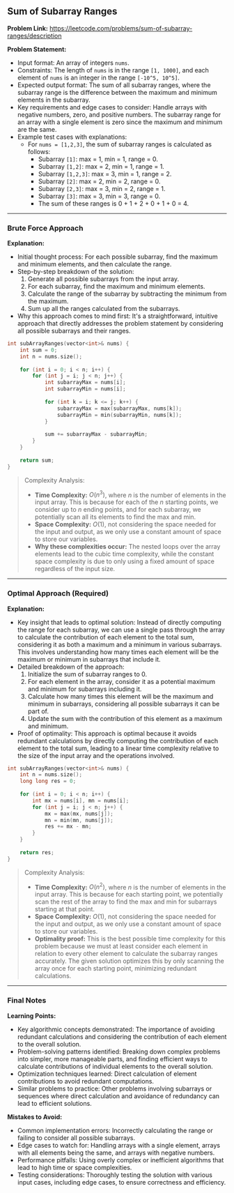 ## Sum of Subarray Ranges
**Problem Link:** https://leetcode.com/problems/sum-of-subarray-ranges/description

**Problem Statement:**
- Input format: An array of integers `nums`.
- Constraints: The length of `nums` is in the range `[1, 1000]`, and each element of `nums` is an integer in the range `[-10^5, 10^5]`.
- Expected output format: The sum of all subarray ranges, where the subarray range is the difference between the maximum and minimum elements in the subarray.
- Key requirements and edge cases to consider: Handle arrays with negative numbers, zero, and positive numbers. The subarray range for an array with a single element is zero since the maximum and minimum are the same.
- Example test cases with explanations: 
  - For `nums = [1,2,3]`, the sum of subarray ranges is calculated as follows: 
    - Subarray `[1]`: max = 1, min = 1, range = 0.
    - Subarray `[1,2]`: max = 2, min = 1, range = 1.
    - Subarray `[1,2,3]`: max = 3, min = 1, range = 2.
    - Subarray `[2]`: max = 2, min = 2, range = 0.
    - Subarray `[2,3]`: max = 3, min = 2, range = 1.
    - Subarray `[3]`: max = 3, min = 3, range = 0.
    - The sum of these ranges is 0 + 1 + 2 + 0 + 1 + 0 = 4.

---

### Brute Force Approach

**Explanation:**
- Initial thought process: For each possible subarray, find the maximum and minimum elements, and then calculate the range.
- Step-by-step breakdown of the solution:
  1. Generate all possible subarrays from the input array.
  2. For each subarray, find the maximum and minimum elements.
  3. Calculate the range of the subarray by subtracting the minimum from the maximum.
  4. Sum up all the ranges calculated from the subarrays.
- Why this approach comes to mind first: It's a straightforward, intuitive approach that directly addresses the problem statement by considering all possible subarrays and their ranges.

```cpp
int subArrayRanges(vector<int>& nums) {
    int sum = 0;
    int n = nums.size();
    
    for (int i = 0; i < n; i++) {
        for (int j = i; j < n; j++) {
            int subarrayMax = nums[i];
            int subarrayMin = nums[i];
            
            for (int k = i; k <= j; k++) {
                subarrayMax = max(subarrayMax, nums[k]);
                subarrayMin = min(subarrayMin, nums[k]);
            }
            
            sum += subarrayMax - subarrayMin;
        }
    }
    
    return sum;
}
```

> Complexity Analysis:
> - **Time Complexity:** $O(n^3)$, where $n$ is the number of elements in the input array. This is because for each of the $n$ starting points, we consider up to $n$ ending points, and for each subarray, we potentially scan all its elements to find the max and min.
> - **Space Complexity:** $O(1)$, not considering the space needed for the input and output, as we only use a constant amount of space to store our variables.
> - **Why these complexities occur:** The nested loops over the array elements lead to the cubic time complexity, while the constant space complexity is due to only using a fixed amount of space regardless of the input size.

---

### Optimal Approach (Required)

**Explanation:**
- Key insight that leads to optimal solution: Instead of directly computing the range for each subarray, we can use a single pass through the array to calculate the contribution of each element to the total sum, considering it as both a maximum and a minimum in various subarrays. This involves understanding how many times each element will be the maximum or minimum in subarrays that include it.
- Detailed breakdown of the approach:
  1. Initialize the sum of subarray ranges to 0.
  2. For each element in the array, consider it as a potential maximum and minimum for subarrays including it.
  3. Calculate how many times this element will be the maximum and minimum in subarrays, considering all possible subarrays it can be part of.
  4. Update the sum with the contribution of this element as a maximum and minimum.
- Proof of optimality: This approach is optimal because it avoids redundant calculations by directly computing the contribution of each element to the total sum, leading to a linear time complexity relative to the size of the input array and the operations involved.

```cpp
int subArrayRanges(vector<int>& nums) {
    int n = nums.size();
    long long res = 0;
    
    for (int i = 0; i < n; i++) {
        int mx = nums[i], mn = nums[i];
        for (int j = i; j < n; j++) {
            mx = max(mx, nums[j]);
            mn = min(mn, nums[j]);
            res += mx - mn;
        }
    }
    
    return res;
}
```

> Complexity Analysis:
> - **Time Complexity:** $O(n^2)$, where $n$ is the number of elements in the input array. This is because for each starting point, we potentially scan the rest of the array to find the max and min for subarrays starting at that point.
> - **Space Complexity:** $O(1)$, not considering the space needed for the input and output, as we only use a constant amount of space to store our variables.
> - **Optimality proof:** This is the best possible time complexity for this problem because we must at least consider each element in relation to every other element to calculate the subarray ranges accurately. The given solution optimizes this by only scanning the array once for each starting point, minimizing redundant calculations.

---

### Final Notes

**Learning Points:**
- Key algorithmic concepts demonstrated: The importance of avoiding redundant calculations and considering the contribution of each element to the overall solution.
- Problem-solving patterns identified: Breaking down complex problems into simpler, more manageable parts, and finding efficient ways to calculate contributions of individual elements to the overall solution.
- Optimization techniques learned: Direct calculation of element contributions to avoid redundant computations.
- Similar problems to practice: Other problems involving subarrays or sequences where direct calculation and avoidance of redundancy can lead to efficient solutions.

**Mistakes to Avoid:**
- Common implementation errors: Incorrectly calculating the range or failing to consider all possible subarrays.
- Edge cases to watch for: Handling arrays with a single element, arrays with all elements being the same, and arrays with negative numbers.
- Performance pitfalls: Using overly complex or inefficient algorithms that lead to high time or space complexities.
- Testing considerations: Thoroughly testing the solution with various input cases, including edge cases, to ensure correctness and efficiency.